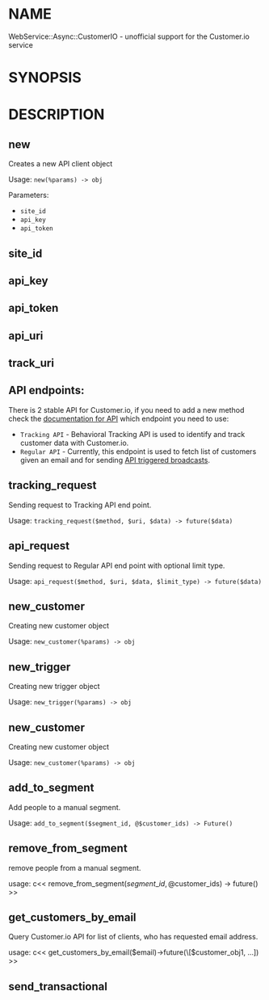 # NAME

WebService::Async::CustomerIO - unofficial support for the Customer.io service

# SYNOPSIS

# DESCRIPTION

## new

Creates a new API client object

Usage: `new(%params) -> obj`

Parameters:

- `site_id`
- `api_key`
- `api_token`

## site\_id

## api\_key

## api\_token

## api\_uri

## track\_uri

## API endpoints:

There is 2 stable API for Customer.io, if you need to add a new method check
the [documentation for API](https://customer.io/docs/api/) which endpoint
you need to use:

- `Tracking API` - Behavioral Tracking API is used to identify and track
customer data with Customer.io.
- `Regular API` - Currently, this endpoint is used to fetch list of customers
given an email and for sending
[API triggered broadcasts](https://customer.io/docs/api-triggered-broadcast-setup).

## tracking\_request

Sending request to Tracking API end point.

Usage: `tracking_request($method, $uri, $data) -> future($data)`

## api\_request

Sending request to Regular API end point with optional limit type.

Usage: `api_request($method, $uri, $data, $limit_type) -> future($data)`

## new\_customer

Creating new customer object

Usage: `new_customer(%params) -> obj`

## new\_trigger

Creating new trigger object

Usage: `new_trigger(%params) -> obj`

## new\_customer

Creating new customer object

Usage: `new_customer(%params) -> obj`

## add\_to\_segment

Add people to a manual segment.

Usage: `add_to_segment($segment_id, @$customer_ids) -> Future()`

## remove\_from\_segment

remove people from a manual segment.

usage: c<< remove\_from\_segment($segment\_id, @$customer\_ids) -> future() >>

## get\_customers\_by\_email

Query Customer.io API for list of clients, who has requested email address.

usage: c<< get\_customers\_by\_email($email)->future(\[$customer\_obj1, ...\]) >>

## send\_transactional
